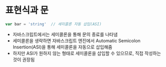 # 표현식과 문

```javascript
var bar = 'string'  // 세미콜론 자동 삽입(ASI)
```

- 자바스크립트에서는 세미콜론을 통해 문의 종료를 나타냄
- 세미콜론을 생략하면 자바스크립트 엔진에서 Automatic Semicolon Insertion(ASI)을 통해 세미콜론을 자동으로 삽입해줌
- 하지만 ASI가 원하지 않는 형태로 세미콜론을 삽입할 수 있으므로, 직접 작성하는 것이 권장됨